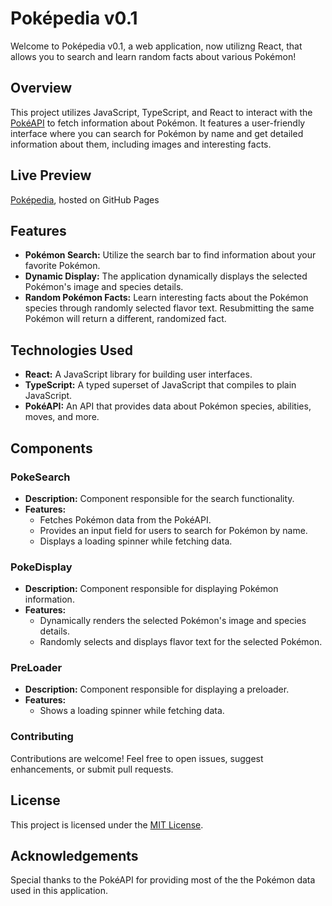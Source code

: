 # Poképedia v0.1

Welcome to Poképedia v0.1, a web application, now utilizng React, that allows you to search and learn random facts about various Pokémon!

## Overview

This project utilizes JavaScript, TypeScript, and React to interact with the [PokéAPI](https://pokeapi.co/) to fetch information about Pokémon. It features a user-friendly interface where you can search for Pokémon by name and get detailed information about them, including images and interesting facts.

## Live Preview

[Poképedia](https://sabrunthedev.github.io/react-web-app/), hosted on GitHub Pages

## Features

- **Pokémon Search:** Utilize the search bar to find information about your favorite Pokémon.
- **Dynamic Display:** The application dynamically displays the selected Pokémon's image and species details.
- **Random Pokémon Facts:** Learn interesting facts about the Pokémon species through randomly selected flavor text. Resubmitting the same Pokémon will return a different, randomized fact.

## Technologies Used

- **React:** A JavaScript library for building user interfaces.
- **TypeScript:** A typed superset of JavaScript that compiles to plain JavaScript.
- **PokéAPI:** An API that provides data about Pokémon species, abilities, moves, and more.

## Components

### PokeSearch

- **Description:** Component responsible for the search functionality.
- **Features:**
  - Fetches Pokémon data from the PokéAPI.
  - Provides an input field for users to search for Pokémon by name.
  - Displays a loading spinner while fetching data.

### PokeDisplay

- **Description:** Component responsible for displaying Pokémon information.
- **Features:**
  - Dynamically renders the selected Pokémon's image and species details.
  - Randomly selects and displays flavor text for the selected Pokémon.

### PreLoader

- **Description:** Component responsible for displaying a preloader.
- **Features:**
  - Shows a loading spinner while fetching data.

### Contributing

Contributions are welcome! Feel free to open issues, suggest enhancements, or submit pull requests.

## License

This project is licensed under the [MIT License](/LICENSE.MIT).

## Acknowledgements

Special thanks to the PokéAPI for providing most of the the Pokémon data used in this application.
